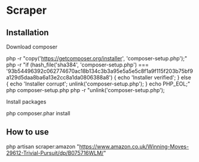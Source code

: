 <h1>Scraper</h1>

## Installation

Download composer

php -r "copy('https://getcomposer.org/installer', 'composer-setup.php');"
php -r "if (hash_file('sha384', 'composer-setup.php') === '93b54496392c062774670ac18b134c3b3a95e5a5e5c8f1a9f115f203b75bf9a129d5daa8ba6a13e2cc8a1da0806388a8') { echo 'Installer verified'; } else { echo 'Installer corrupt'; unlink('composer-setup.php'); } echo PHP_EOL;"
php composer-setup.php
php -r "unlink('composer-setup.php');


Install packages

php composer.phar install


## How to use

php artisan scraper:amazon "https://www.amazon.co.uk/Winning-Moves-29612-Trivial-Pursuit/dp/B075716WLM/"
